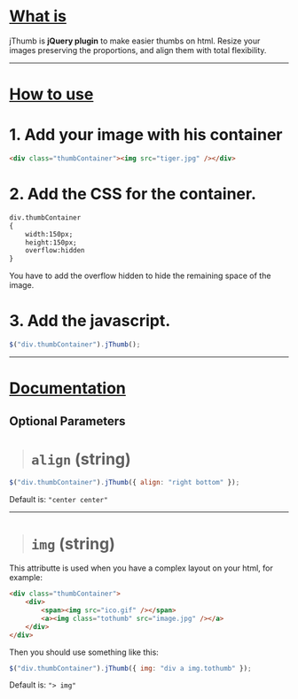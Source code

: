 # [What is](#) #
jThumb is **jQuery plugin** to make easier thumbs on html. Resize your images preserving the proportions, and align them with total flexibility.

* * *


# [How to use](#) #
# 1. Add your image with his container

```html
<div class="thumbContainer"><img src="tiger.jpg" /></div>
```


# 2. Add the CSS for the container.

```html
div.thumbContainer
{
	width:150px;
	height:150px;
	overflow:hidden
}
```
You have to add the overflow hidden to hide the remaining space of the image.



# 3. Add the javascript.

```javascript
$("div.thumbContainer").jThumb();
```

* * *

# [Documentation](#) #

## Optional Parameters ##
> # `align` (string)

```javascript
$("div.thumbContainer").jThumb({ align: "right bottom" });
```
Default is: `"center center"`

---

> # `img` (string)

This attributte is used when you have a complex layout on your html, for example:

```html
<div class="thumbContainer">
	<div>
		<span><img src="ico.gif" /></span>
		<a><img class="tothumb" src="image.jpg" /></a>
	</div>
</div>
```
Then you should use something like this:

```javascript
$("div.thumbContainer").jThumb({ img: "div a img.tothumb" });
```
Default is: `"> img"`




